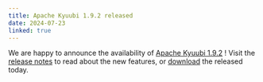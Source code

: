 ```yaml
---
title: Apache Kyuubi 1.9.2 released
date: 2024-07-23
linked: true
---
```

<!---
  Licensed under the Apache License, Version 2.0 (the "License");
  you may not use this file except in compliance with the License.
  You may obtain a copy of the License at

   http://www.apache.org/licenses/LICENSE-2.0

  Unless required by applicable law or agreed to in writing, software
  distributed under the License is distributed on an "AS IS" BASIS,
  WITHOUT WARRANTIES OR CONDITIONS OF ANY KIND, either express or implied.
  See the License for the specific language governing permissions and
  limitations under the License. See accompanying LICENSE file.
-->

We are happy to announce the availability of [Apache Kyuubi 1.9.2](/release/1.9.2.html) ! Visit the [release notes](/release/1.9.2.html) to read about the new features, or [download](/releases.html) the released today.
